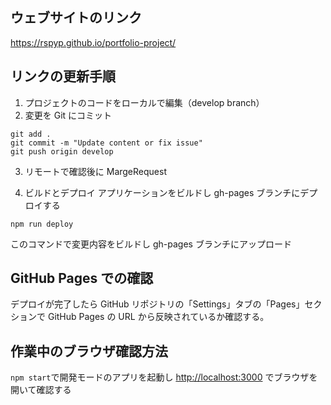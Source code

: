 ## ウェブサイトのリンク

https://rspyp.github.io/portfolio-project/

## リンクの更新手順

1. プロジェクトのコードをローカルで編集（develop branch）
2. 変更を Git にコミット

```
git add .
git commit -m "Update content or fix issue"
git push origin develop
```

3. リモートで確認後に MargeRequest

4. ビルドとデプロイ
   アプリケーションをビルドし gh-pages ブランチにデプロイする

```
npm run deploy
```

このコマンドで変更内容をビルドし gh-pages ブランチにアップロード

## GitHub Pages での確認

デプロイが完了したら GitHub リポジトリの「Settings」タブの「Pages」セクションで GitHub Pages の URL から反映されているか確認する。

## 作業中のブラウザ確認方法

`npm start`で開発モードのアプリを起動し
[http://localhost:3000](http://localhost:3000) でブラウザを開いて確認する
